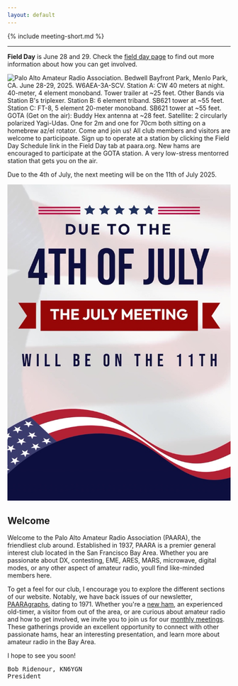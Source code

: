 ```yaml
---
layout: default
---
```


{% include meeting-short.md %}

---

**Field Day** is June 28 and 29. Check the [field day page](/fieldday.html) to find out more information about how you can get involved.

![Palo Alto Amateur Radio Association. Bedwell Bayfront Park, Menlo Park, CA. June 28-29, 2025. W6AEA-3A-SCV. Station A: CW 40 meters at night. 40-meter, 4 element monoband. Tower trailer at ~25 feet. Other Bands via Station B's triplexer. Station B: 6 element triband. SB621 tower at ~55 feet. Station C: FT-8, 5 element 20-meter monoband. SB621 tower at ~55 feet. GOTA (Get on the air): Buddy Hex antenna at ~28 feet. Satellite: 2 circularly polarized Yagi-Udas. One for 2m and one for 70cm both sitting on a homebrew az/el rotator. Come and join us! All club members and visitors are welcome to participoate. Sign up to operate at a station by clicking the Field Day Schedule link in the Field Day tab at paara.org. New hams are encouraged to participate at the GOTA station. A very low-stress mentorred station that gets you on the air.](/fieldday/images/Field-Day-Flyer-2025.jpg)

Due to the 4th of July, the next meeting will be on the 11th of July 2025.

![happy-4th-of-july](/meetings/2025/happy-4th-of-july-2025.jpg)

## Welcome

Welcome to the Palo Alto Amateur Radio Association (PAARA), the friendliest club around.  Established in 1937, PAARA is a premier general interest club located in the San Francisco Bay Area.  Whether you are passionate about DX, contesting, EME, ARES, MARS, microwave, digital modes, or any other aspect of amateur radio, youll find like-minded members here.

To get a feel for our club, I encourage you to explore the different sections of our website.  Notably, we have back issues of our newsletter, [PAARAgraphs](newsletter.md), dating to 1971. Whether you're a [new ham](newham.md), an experienced old-timer, a visitor from out of the area, or are curious about amateur radio and how to get involved, we invite you to join us for our [monthly meetings](meetings.md).  These gatherings provide an excellent opportunity to connect with other passionate hams, hear an interesting presentation, and learn more about amateur radio in the Bay Area.

I hope to see you soon!

<pre>
Bob Ridenour, KN6YGN
President
</pre>
